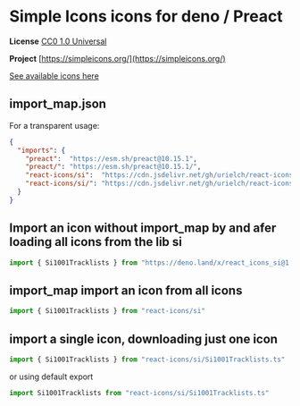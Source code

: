 # Simple Icons icons for deno / Preact

**License** [CC0 1.0 Universal](https://creativecommons.org/publicdomain/zero/1.0/)

**Project** [https://simpleicons.org/](https://simpleicons.org/)

[See available icons here](https://react-icons.github.io/react-icons/icons?name=si)

## import_map.json

For a transparent usage:

```json
{
  "imports": {
    "preact":  "https://esm.sh/preact@10.15.1",
    "preact/": "https://esm.sh/preact@10.15.1/",
    "react-icons/si":  "https://cdn.jsdelivr.net/gh/urielch/react-icons-si@1.0.7/mod.ts",
    "react-icons/si/": "https://cdn.jsdelivr.net/gh/urielch/react-icons-si@1.0.7/ico/",
  }
}
```

## Import an icon without import_map by and afer loading all icons from the lib si

```ts
import { Si1001Tracklists } from "https://deno.land/x/react_icons_si@1.0.7/mod.ts"
```

## import_map import an icon from all icons

```ts
import { Si1001Tracklists } from "react-icons/si"
```

## import a single icon, downloading just one icon

```ts
import { Si1001Tracklists } from "react-icons/si/Si1001Tracklists.ts"
```

or using default export

```ts
import Si1001Tracklists from "react-icons/si/Si1001Tracklists.ts"
```

